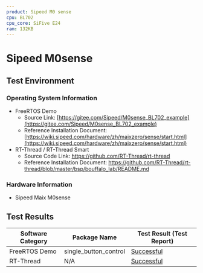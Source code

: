 ```yaml
---
product: Sipeed M0 sense
cpu: BL702
cpu_core: SiFive E24
ram: 132KB
---
```


# Sipeed M0sense

## Test Environment

### Operating System Information

- FreeRTOS Demo
    - Source Link: [https://gitee.com/Sipeed/M0sense_BL702_example](https://gitee.com/Sipeed/M0sense_BL702_example)
    - Reference Installation Document: [https://wiki.sipeed.com/hardware/zh/maixzero/sense/start.html](https://wiki.sipeed.com/hardware/zh/maixzero/sense/start.html)
- RT-Thread / RT-Thread Smart
  - Source Code Link: https://github.com/RT-Thread/rt-thread
  - Reference Installation Document: https://github.com/RT-Thread/rt-thread/blob/master/bsp/bouffalo_lab/README.md

### Hardware Information

- Sipeed Maix M0sense

## Test Results

| Software Category | Package Name          | Test Result (Test Report) |
| ----------------- | --------------------- | ------------------------- |
| FreeRTOS Demo     | single_button_control | [Successful][FreeRTOS]    |
| RT-Thread         | N/A                   | [Successful][RT-Thread]   |

[FreeRTOS]: ./FreeRTOS/README.md
[RT-Thread]: ./RT-Thread/README.md
